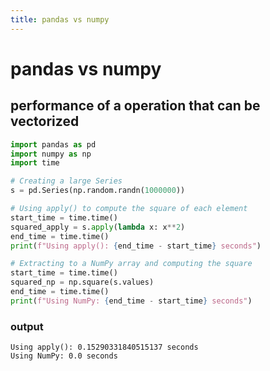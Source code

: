 ```yaml
---
title: pandas vs numpy
---
```


# pandas vs numpy

## performance of a operation that can be vectorized

```python
import pandas as pd
import numpy as np
import time

# Creating a large Series
s = pd.Series(np.random.randn(1000000))

# Using apply() to compute the square of each element
start_time = time.time()
squared_apply = s.apply(lambda x: x**2)
end_time = time.time()
print(f"Using apply(): {end_time - start_time} seconds")

# Extracting to a NumPy array and computing the square
start_time = time.time()
squared_np = np.square(s.values)
end_time = time.time()
print(f"Using NumPy: {end_time - start_time} seconds")
```

### output

```shell
Using apply(): 0.15290331840515137 seconds
Using NumPy: 0.0 seconds
```

